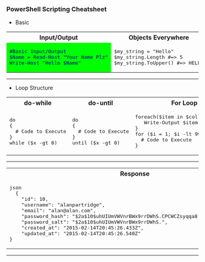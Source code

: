 ### PowerShell Scripting Cheatsheet

* Basic

<table>
<tr><th>Input/Output</th><th>Objects Everywhere</th><th>String Quotes</th></tr>
<tr><td bgcolor="#00FF00">
<pre style="color:darkblue">
#Basic Input/Output
$Name = Read-Host "Your Name Plz"
Write-Host "Hello $Name"
</pre>
  
</td><td>
<pre>
$my_string = "Hello"
$my_string.Length #=> 5
$my_string.ToUpper() #=> HELLO
</pre>
  
</td><td>
<pre>
$NAME="John"
Write-Host "Hi $NAME"  #=> Hi John
Write-Host 'Hi $NAME'  #=> Hi $NAME
</pre>
</td></tr> </table>

---

* Loop Structure

<table>
<tr><th>do-while</th><th>do-until</th><th>For Loop</th></tr>
<tr><td>
<pre>
do
{
  # Code to Execute
}
while ($x -gt 0)
</pre>
  
</td><td>
<pre>
do
{
  # Code to Execute
}
until ($x -gt 0)
</pre>
  
</td><td>
<pre>
foreach($item in $collection){   
   Write-Output $item
}
for ($i = 1; $i -lt 99; $i++){ 
  # Code to Execute
}
</pre>
</td></tr> </table>

---


<table>
<tr>
<th>
Response
</th>
</tr>

<tr>
<td>
<pre>
json
  {
    "id": 10,
    "username": "alanpartridge",
    "email": "alan@alan.com",
    "password_hash": "$2a$10$uhUIUmVWVnrBWx9rrDWhS.CPCWCZsyqqa8./whhfzBZydX7yvahHS",
    "password_salt": "$2a$10$uhUIUmVWVnrBWx9rrDWhS.",
    "created_at": "2015-02-14T20:45:26.433Z",
    "updated_at": "2015-02-14T20:45:26.540Z"
}
</pre>
</td>

</tr>
</table>

------

